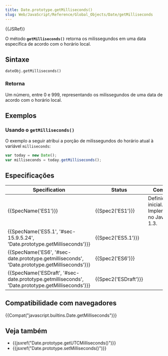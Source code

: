 ```yaml
---
title: Date.prototype.getMilliseconds()
slug: Web/JavaScript/Reference/Global_Objects/Date/getMilliseconds
---
```

{{JSRef}}

O método **`getMilliseconds()`** retorna os milissegundos em uma data específica de acordo com o horário local.

## Sintaxe

```
dateObj.getMilliseconds()
```

### Retorna

Um número, entre 0 e 999, representando os milissegundos de uma data de acordo com o horário local.

## Exemplos

### Usando o `getMilliseconds()`

O exemplo a seguir atribui a porção de milissegundos do horário atual à variável `milliseconds`:

```js
var today = new Date();
var milliseconds = today.getMilliseconds();
```

## Especificações

| Specification                                                                                                                    | Status                       | Comment                                            |
| -------------------------------------------------------------------------------------------------------------------------------- | ---------------------------- | -------------------------------------------------- |
| {{SpecName('ES1')}}                                                                                                         | {{Spec2('ES1')}}         | Definição inicial. Implementado no JavaScript 1.3. |
| {{SpecName('ES5.1', '#sec-15.9.5.24', 'Date.prototype.getMilliseconds')}}                                 | {{Spec2('ES5.1')}}     |                                                    |
| {{SpecName('ES6', '#sec-date.prototype.getmilliseconds', 'Date.prototype.getMilliseconds')}}     | {{Spec2('ES6')}}         |                                                    |
| {{SpecName('ESDraft', '#sec-date.prototype.getmilliseconds', 'Date.prototype.getMilliseconds')}} | {{Spec2('ESDraft')}} |                                                    |

## Compatibilidade com navegadores

{{Compat("javascript.builtins.Date.getMilliseconds")}}

## Veja também

- {{jsxref("Date.prototype.getUTCMilliseconds()")}}
- {{jsxref("Date.prototype.setMilliseconds()")}}

